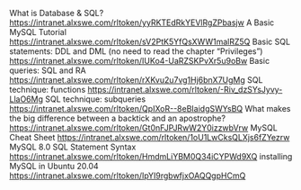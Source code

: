 What is Database & SQL? <https://intranet.alxswe.com/rltoken/yyRKTEdRkYEVlRgZPbasjw>
A Basic MySQL Tutorial <https://intranet.alxswe.com/rltoken/sV2PtK5YfQsXWW1malRZ5Q>
Basic SQL statements: DDL and DML (no need to read the chapter “Privileges”) <https://intranet.alxswe.com/rltoken/IUKo4-UaRZSKPvXr5u9oBw>
Basic queries: SQL and RA <https://intranet.alxswe.com/rltoken/rXKvu2u7vg1Hj6bnX7UgMg>
SQL technique: functions <https://intranet.alxswe.com/rltoken/-Riv_dzSYsJyvy-LlaO6Mg>
SQL technique: subqueries <https://intranet.alxswe.com/rltoken/QpIXoR--8eBIaidgSWYsBQ>
What makes the big difference between a backtick and an apostrophe? <https://intranet.alxswe.com/rltoken/Gt0nFJPJRwW2Y0izzwbVrw>
MySQL Cheat Sheet <https://intranet.alxswe.com/rltoken/1oU1LwCksQLXjs6fZYezrw>
MySQL 8.0 SQL Statement Syntax <https://intranet.alxswe.com/rltoken/HmdmLiYBM0Q34iCYPWd9XQ>
installing MySQL in Ubuntu 20.04 <https://intranet.alxswe.com/rltoken/IpYI9rgbwfjxOAQQgpHCmQ>
